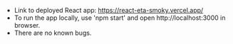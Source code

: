 - Link to deployed React app: https://react-eta-smoky.vercel.app/
- To run the app locally, use 'npm start' and open http://localhost:3000 in browser. 
- There are no known bugs. 